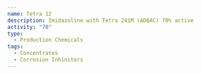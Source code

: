 ```yaml
---
name: Tetra 12
description: Imidazoline with Tetra 241M (ADBAC) 70% active
activity: "70"
type:
  - Production Chemicals
tags:
  - Concentrates
  - Corrosion Inhinitors
---
```

